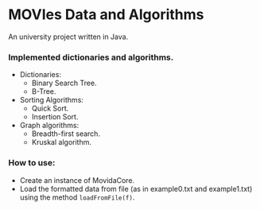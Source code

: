# MOVIes Data and Algorithms
An university project written in Java.

### Implemented dictionaries and algorithms.
- Dictionaries:
  - Binary Search Tree.
  - B-Tree.
- Sorting Algorithms:
  - Quick Sort.
  - Insertion Sort.
- Graph algorithms:
  - Breadth-first search.
  - Kruskal algorithm.

### How to use:
- Create an instance of MovidaCore.
- Load the formatted data from file (as in example0.txt and example1.txt) using the method `loadFromFile(f)`.
